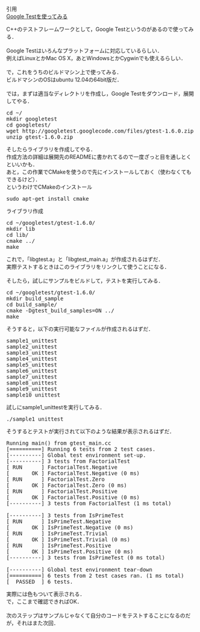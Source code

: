 引用<br/>
[Google Testを使ってみる](https://s15silvia.blog.so-net.ne.jp/2013-02-10)<br/>

C++のテストフレームワークとして，Google Testというのがあるので使ってみる．<br/>
<br/>
Google Testはいろんなプラットフォームに対応しているらしい．<br/>
例えばLinuxとかMac OS X，あとWindowsとかCygwinでも使えるらしい．<br/>
<br/>
で，これをうちのビルドマシン上で使ってみる．<br/>
ビルドマシンのOSはubuntu 12.04の64bit版だ．<br/>
<br/>
では，まずは適当なディレクトリを作成し，Google Testをダウンロード，展開してやる．<br/>

<pre>
cd ~/
mkdir googletest
cd googletest/
wget http://googletest.googlecode.com/files/gtest-1.6.0.zip
unzip gtest-1.6.0.zip
</pre>

そしたらライブラリを作成してやる．<br/>
作成方法の詳細は展開先のREADMEに書かれてるので一度ざっと目を通しとくといいかも．<br/>
あと，この作業でCMakeを使うので先にインストールしておく（使わなくてもできるけど）．<br/>
というわけでCMakeのインストール<br/>

<pre>
sudo apt-get install cmake
</pre>

ライブラリ作成<br/>

<pre>
cd ~/googletest/gtest-1.6.0/
mkdir lib
cd lib/
cmake ../
make
</pre>

これで，「libgtest.a」と「libgtest_main.a」が作成されるはずだ．<br/>
実際テストするときはこのライブラリをリンクして使うことになる．<br/>
<br/>
そしたら，試しにサンプルをビルドして，テストを実行してみる．<br/>

<pre>
cd ~/googletest/gtest-1.6.0/
mkdir build_sample
cd build_sample/
cmake -Dgtest_build_samples=ON ../
make
</pre>

そうすると，以下の実行可能なファイルが作成されるはずだ．<br/>

<pre>
sample1_unittest
sample2_unittest
sample3_unittest
sample4_unittest
sample5_unittest
sample6_unittest
sample7_unittest
sample8_unittest
sample9_unittest
sample10_unittest
</pre>

試しにsample1_unittestを実行してみる．<br/>

<pre>
./sample1_unittest
</pre>

そうするとテストが実行されて以下のような結果が表示されるはずだ．<br/>

<pre>
Running main() from gtest_main.cc
[==========] Running 6 tests from 2 test cases.
[----------] Global test environment set-up.
[----------] 3 tests from FactorialTest
[ RUN      ] FactorialTest.Negative
[       OK ] FactorialTest.Negative (0 ms)
[ RUN      ] FactorialTest.Zero
[       OK ] FactorialTest.Zero (0 ms)
[ RUN      ] FactorialTest.Positive
[       OK ] FactorialTest.Positive (0 ms)
[----------] 3 tests from FactorialTest (1 ms total)

[----------] 3 tests from IsPrimeTest
[ RUN      ] IsPrimeTest.Negative
[       OK ] IsPrimeTest.Negative (0 ms)
[ RUN      ] IsPrimeTest.Trivial
[       OK ] IsPrimeTest.Trivial (0 ms)
[ RUN      ] IsPrimeTest.Positive
[       OK ] IsPrimeTest.Positive (0 ms)
[----------] 3 tests from IsPrimeTest (0 ms total)

[----------] Global test environment tear-down
[==========] 6 tests from 2 test cases ran. (1 ms total)
[  PASSED  ] 6 tests.
</pre>

実際には色もついて表示される．<br/>
で，ここまで確認できればOK．<br/>
<br/>
次のステップはサンプルじゃなくて自分のコードをテストすることになるのだが，それはまた次回．<br/>
